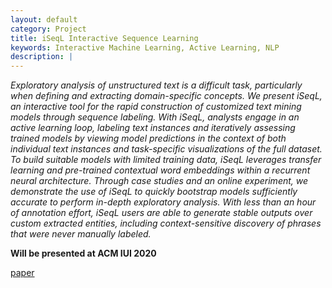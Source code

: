 ```yaml
---
layout: default
category: Project
title: iSeqL Interactive Sequence Learning
keywords: Interactive Machine Learning, Active Learning, NLP
description: |
---
```


*Exploratory analysis of unstructured text is a difficult task, particularly when defining and extracting domain-specific concepts. We present iSeqL, an interactive tool for the rapid construction of customized text mining models through sequence labeling. With iSeqL, analysts engage in an active learning loop, labeling text instances and iteratively assessing trained models by viewing model predictions in the context of both individual text instances and task-specific visualizations of the full dataset. To build suitable models with limited training data, iSeqL leverages transfer learning and pre-trained contextual word embeddings within a recurrent neural architecture. Through case studies and an online experiment, we demonstrate the use of iSeqL to quickly bootstrap models sufficiently accurate to perform in-depth exploratory analysis. With less than an hour of annotation effort, iSeqL users are able to generate stable outputs over custom extracted entities, including context-sensitive discovery of phrases that were never manually labeled.*

**Will be presented at ACM IUI 2020**

[paper](https://github.com/AkshatSh/iSeqL/raw/master/paper.pdf)